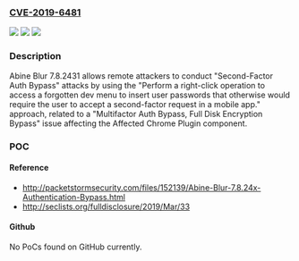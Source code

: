 ### [CVE-2019-6481](https://cve.mitre.org/cgi-bin/cvename.cgi?name=CVE-2019-6481)
![](https://img.shields.io/static/v1?label=Product&message=n%2Fa&color=blue)
![](https://img.shields.io/static/v1?label=Version&message=n%2Fa&color=blue)
![](https://img.shields.io/static/v1?label=Vulnerability&message=n%2Fa&color=brighgreen)

### Description

Abine Blur 7.8.2431 allows remote attackers to conduct "Second-Factor Auth Bypass" attacks by using the "Perform a right-click operation to access a forgotten dev menu to insert user passwords that otherwise would require the user to accept a second-factor request in a mobile app." approach, related to a "Multifactor Auth Bypass, Full Disk Encryption Bypass" issue affecting the Affected Chrome Plugin component.

### POC

#### Reference
- http://packetstormsecurity.com/files/152139/Abine-Blur-7.8.24x-Authentication-Bypass.html
- http://seclists.org/fulldisclosure/2019/Mar/33

#### Github
No PoCs found on GitHub currently.

